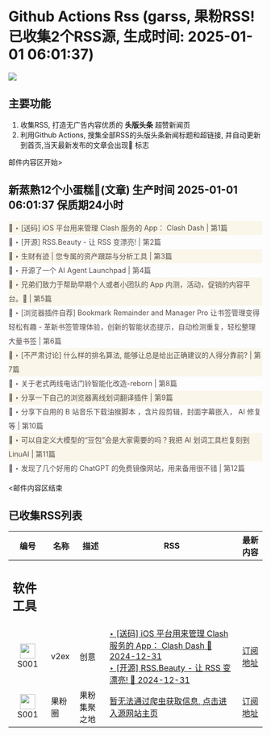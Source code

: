 # Github Actions Rss (garss, 果粉RSS! 已收集2个RSS源, 生成时间: 2025-01-01 06:01:37)

![](https://cdn.jsdelivr.net/gh/xinkeji/garss/_media/ga-rss.png)



## 主要功能
1. 收集RSS, 打造无广告内容优质的 **头版头条** 超赞新闻页
2. 利用Github Actions, 搜集全部RSS的头版头条新闻标题和超链接, 并自动更新到首页,当天最新发布的文章会出现🌈 标志

邮件内容区开始>
<h2>新蒸熟12个小蛋糕🍰(文章) 生产时间 2025-01-01 06:01:37 保质期24小时</h2>

<div style='line-height:3;background-color:#FAF6EA;' ><a href='https://www.v2ex.com/t/1101519#reply151' style="line-height:2;text-decoration:none;display:block;color:#584D49;">🌈 ‣ [送码] iOS 平台用来管理 Clash 服务的 App： Clash Dash | 第1篇</a></div><div style='line-height:3;' ><a href='https://www.v2ex.com/t/1101686#reply1' style="line-height:2;text-decoration:none;display:block;color:#584D49;">🌈 ‣ [开源] RSS.Beauty - 让 RSS 变漂亮! | 第2篇</a></div><div style='line-height:3;background-color:#FAF6EA;' ><a href='https://www.v2ex.com/t/1101661#reply1' style="line-height:2;text-decoration:none;display:block;color:#584D49;">🌈 ‣ 生财有迹 | 您专属的资产跟踪与分析工具 | 第3篇</a></div><div style='line-height:3;' ><a href='https://www.v2ex.com/t/1101650#reply0' style="line-height:2;text-decoration:none;display:block;color:#584D49;">🌈 ‣ 开源了一个 AI Agent Launchpad | 第4篇</a></div><div style='line-height:3;background-color:#FAF6EA;' ><a href='https://www.v2ex.com/t/1101648#reply0' style="line-height:2;text-decoration:none;display:block;color:#584D49;">🌈 ‣ 兄弟们致力于帮助早期个人或者小团队的 App 内测，活动，促销的内容平台。🎉 | 第5篇</a></div><div style='line-height:3;' ><a href='https://www.v2ex.com/t/1101523#reply14' style="line-height:2;text-decoration:none;display:block;color:#584D49;">🌈 ‣ [浏览器插件自荐] Bookmark Remainder and Manager Pro 让书签管理变得轻松有趣 - 革新书签管理体验，创新的智能状态提示，自动检测重复，轻松整理大量书签 | 第6篇</a></div><div style='line-height:3;background-color:#FAF6EA;' ><a href='https://www.v2ex.com/t/1101434#reply25' style="line-height:2;text-decoration:none;display:block;color:#584D49;">🌈 ‣ [不严肃讨论] 什么样的排名算法, 能够让总是给出正确建议的人得分靠前? | 第7篇</a></div><div style='line-height:3;' ><a href='https://www.v2ex.com/t/1101574#reply4' style="line-height:2;text-decoration:none;display:block;color:#584D49;">🌈 ‣ 关于老式两线电话门铃智能化改造-reborn | 第8篇</a></div><div style='line-height:3;background-color:#FAF6EA;' ><a href='https://www.v2ex.com/t/1101569#reply0' style="line-height:2;text-decoration:none;display:block;color:#584D49;">🌈 ‣ 分享一下自己的浏览器离线划词翻译插件 | 第9篇</a></div><div style='line-height:3;' ><a href='https://www.v2ex.com/t/1101459#reply3' style="line-height:2;text-decoration:none;display:block;color:#584D49;">🌈 ‣ 分享下自用的 B 站音乐下载油猴脚本 ，含片段剪辑，封面字幕嵌入， AI 修复等 | 第10篇</a></div><div style='line-height:3;background-color:#FAF6EA;' ><a href='https://www.v2ex.com/t/1101466#reply0' style="line-height:2;text-decoration:none;display:block;color:#584D49;">🌈 ‣ 可以自定义大模型的“豆包”会是大家需要的吗？我把 AI 划词工具栏复刻到 LinuAI | 第11篇</a></div><div style='line-height:3;' ><a href='https://www.v2ex.com/t/1101554#reply0' style="line-height:2;text-decoration:none;display:block;color:#584D49;">🌈 ‣ 发现了几个好用的 ChatGPT 的免费镜像网站，用来备用很不错 | 第12篇</a></div>

<邮件内容区结束

## 已收集RSS列表

| 编号 | 名称 | 描述 | RSS | 最新内容 |
| --- | --- | --- | --- | --- |
| <h2 id="软件工具">软件工具</h2> |  |   |  |  |
| <div id="S001" style="text-align: center;"><img src="https://cdn.jsdelivr.net/gh/zhaoolee/garss/_media/favicon/S001.png" width="30px" style="width:30px;height: auto;"/><br><span>S001</span></div> | v2ex | 创意 | [‣ \[送码\] iOS 平台用来管理 Clash 服务的 App： Clash Dash 🌈 2024-12-31](https://www.v2ex.com/t/1101519#reply151)<br/>[‣ \[开源\] RSS.Beauty - 让 RSS 变漂亮! 🌈 2024-12-31](https://www.v2ex.com/t/1101686#reply1) | [订阅地址](https://www.v2ex.com/feed/tab/creative.xml) |
| <div id="S001" style="text-align: center;"><img src="https://cdn.jsdelivr.net/gh/zhaoolee/garss/_media/favicon/S001.png" width="30px" style="width:30px;height: auto;"/><br><span>S001</span></div> | 果粉圈 | 果粉集聚之地 | [暂无法通过爬虫获取信息, 点击进入源网站主页](https://g0f.cn) | [订阅地址](https://g0f.cn/rss.xml) |



